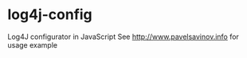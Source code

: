 log4j-config
============

Log4J configurator in JavaScript
See http://www.pavelsavinov.info for usage example
